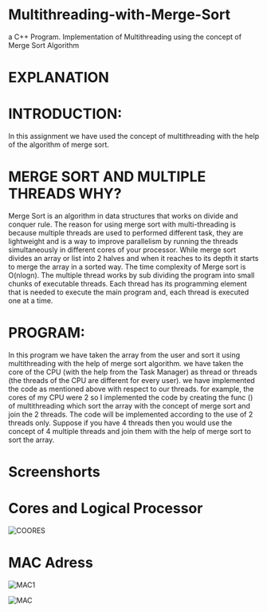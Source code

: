 # Multithreading-with-Merge-Sort
a C++ Program. Implementation of Multithreading using the concept of Merge Sort Algorithm
# EXPLANATION

# INTRODUCTION:
In this assignment we have used the concept of multithreading with the help of the algorithm of merge sort. 
# MERGE SORT AND MULTIPLE THREADS WHY?
Merge Sort is an algorithm in data structures that works on divide and conquer rule. The reason for using merge sort with multi-threading is because multiple threads are used to performed different task, they are lightweight and is a way to improve parallelism by running the threads simultaneously in different cores of your processor. While merge sort divides an array or list into 2 halves and when it reaches to its depth it starts to merge the array in a sorted way. The time complexity of Merge sort is O(nlogn).
The multiple thread works by sub dividing the program into small chunks of executable threads. Each thread has its programming element that is needed to execute the main program and, each thread is executed one at a time.
# PROGRAM:
In this program we have taken the array from the user and sort it using multithreading with the help of merge sort algorithm. we have taken the core of the CPU (with the help from the Task Manager) as thread or threads (the threads of the CPU are different for every user). we have implemented the code as mentioned above with respect to our threads. for example, the cores of my CPU were 2 so I implemented the code by creating the func () of multithreading which sort the array with the concept of merge sort and join the 2 threads. The code will be implemented according to the use of 2 threads only. Suppose if you have 4 threads then you would use the concept of 4 multiple threads and join them with the help of merge sort to sort the array. 
# Screenshorts
# Cores and Logical Processor
![COORES](https://user-images.githubusercontent.com/92653096/209849844-7663103a-8a1f-4ab4-9195-8f37079a1ef3.PNG)
# MAC Adress
![MAC1](https://user-images.githubusercontent.com/92653096/209850181-98f148c8-d709-489a-b512-e94d8087f406.PNG)

![MAC](https://user-images.githubusercontent.com/92653096/209850186-77ba7956-6c8c-48ee-b0a2-41d6f2e89432.PNG)


